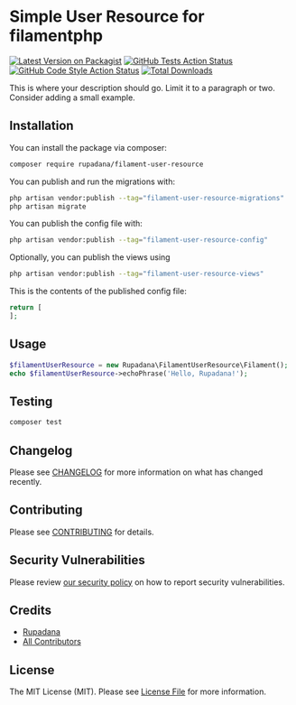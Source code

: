 # Simple User Resource for filamentphp

[![Latest Version on Packagist](https://img.shields.io/packagist/v/rupadana/filament-user-resource.svg?style=flat-square)](https://packagist.org/packages/rupadana/filament-user-resource)
[![GitHub Tests Action Status](https://img.shields.io/github/actions/workflow/status/rupadana/filament-user-resource/run-tests.yml?branch=main&label=tests&style=flat-square)](https://github.com/rupadana/filament-user-resource/actions?query=workflow%3Arun-tests+branch%3Amain)
[![GitHub Code Style Action Status](https://img.shields.io/github/actions/workflow/status/rupadana/filament-user-resource/fix-php-code-style-issues.yml?branch=main&label=code%20style&style=flat-square)](https://github.com/rupadana/filament-user-resource/actions?query=workflow%3A"Fix+PHP+code+style+issues"+branch%3Amain)
[![Total Downloads](https://img.shields.io/packagist/dt/rupadana/filament-user-resource.svg?style=flat-square)](https://packagist.org/packages/rupadana/filament-user-resource)

 

This is where your description should go. Limit it to a paragraph or two. Consider adding a small example.

## Installation

You can install the package via composer:

```bash
composer require rupadana/filament-user-resource
```

You can publish and run the migrations with:

```bash
php artisan vendor:publish --tag="filament-user-resource-migrations"
php artisan migrate
```

You can publish the config file with:

```bash
php artisan vendor:publish --tag="filament-user-resource-config"
```

Optionally, you can publish the views using

```bash
php artisan vendor:publish --tag="filament-user-resource-views"
```

This is the contents of the published config file:

```php
return [
];
```

## Usage

```php
$filamentUserResource = new Rupadana\FilamentUserResource\Filament();
echo $filamentUserResource->echoPhrase('Hello, Rupadana!');
```

## Testing

```bash
composer test
```

## Changelog

Please see [CHANGELOG](CHANGELOG.md) for more information on what has changed recently.

## Contributing

Please see [CONTRIBUTING](.github/CONTRIBUTING.md) for details.

## Security Vulnerabilities

Please review [our security policy](../../security/policy) on how to report security vulnerabilities.

## Credits

- [Rupadana](https://github.com/rupadana)
- [All Contributors](../../contributors)

## License

The MIT License (MIT). Please see [License File](LICENSE.md) for more information.
